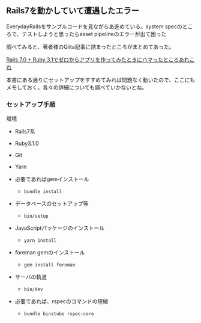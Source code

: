 ## Rails7を動かしていて遭遇したエラー

EverydayRailsをサンプルコードを見ながらあ進めている。system specのところで、テストしようと思ったらasset pipelineのエラーが出て困った

調べてみると、著者様のQiita記事に詰まったところがまとめてあった。

[Rails 7.0 + Ruby 3.1でゼロからアプリを作ってみたときにハマったところあれこれ](https://qiita.com/jnchito/items/5c41a7031404c313da1f)

本書にある通りにセットアップをすすめてみれば問題なく動いたので、ここにもメモしておく。各々の詳細についても調べていかないとね。

### セットアップ手順

環境

- Rails7系
- Ruby3.1.0
- Git
- Yarn

- 必要であればgemインストール
  - `bundle install`
- データベースのセットアップ等
  - `bin/setup`
- JavaScriptパッケージのインストール
  - `yarn install`
- foreman gemのインストール
  - `gem install foreman`
- サーバの軌道
  - `bin/dev`
- 必要であれば、rspecのコマンドの短縮
  - `bundle binstubs rspec-core`
